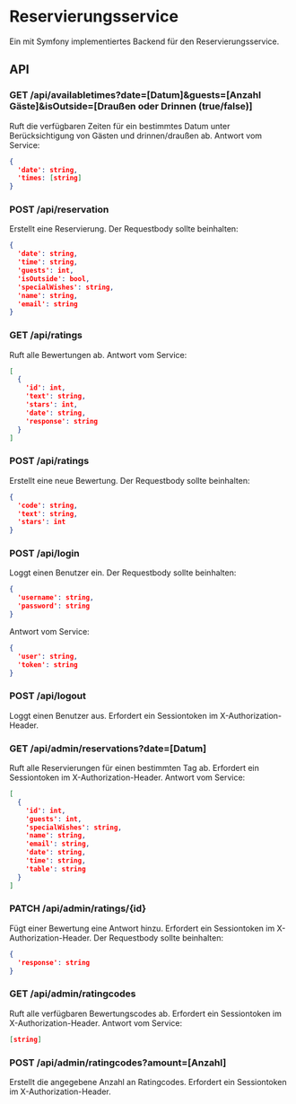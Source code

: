 # Reservierungsservice

Ein mit Symfony implementiertes Backend für den Reservierungsservice.

## API

### GET /api/availabletimes?date=[Datum]&guests=[Anzahl Gäste]&isOutside=[Draußen oder Drinnen (true/false)]
Ruft die verfügbaren Zeiten für ein bestimmtes Datum unter Berücksichtigung von Gästen und drinnen/draußen ab.
Antwort vom Service:
```json
{
  'date': string,
  'times: [string]
}
```

### POST /api/reservation
Erstellt eine Reservierung.
Der Requestbody sollte beinhalten:
```json
{
  'date': string,
  'time': string,
  'guests': int,
  'isOutside': bool,
  'specialWishes': string,
  'name': string,
  'email': string
}
```

### GET /api/ratings
Ruft alle Bewertungen ab.
Antwort vom Service:
```json
[
  {
    'id': int,
    'text': string,
    'stars': int,
    'date': string,
    'response': string
  }
]
```

### POST /api/ratings
Erstellt eine neue Bewertung.
Der Requestbody sollte beinhalten:
```json
{
  'code': string,
  'text': string,
  'stars': int
}
```

### POST /api/login
Loggt einen Benutzer ein.
Der Requestbody sollte beinhalten:
```json
{
  'username': string,
  'password': string
}
```
Antwort vom Service:
```json
{
  'user': string,
  'token': string
}
```

### POST /api/logout
Loggt einen Benutzer aus.
Erfordert ein Sessiontoken im X-Authorization-Header.

### GET /api/admin/reservations?date=[Datum]
Ruft alle Reservierungen für einen bestimmten Tag ab.
Erfordert ein Sessiontoken im X-Authorization-Header.
Antwort vom Service:
```json
[
  {
    'id': int,
    'guests': int,
    'specialWishes': string,
    'name': string,
    'email': string,
    'date': string,
    'time': string,
    'table': string
  }
]
```

### PATCH /api/admin/ratings/{id}
Fügt einer Bewertung eine Antwort hinzu.
Erfordert ein Sessiontoken im X-Authorization-Header.
Der Requestbody sollte beinhalten:
```json
{
  'response': string
}
```

### GET /api/admin/ratingcodes
Ruft alle verfügbaren Bewertungscodes ab.
Erfordert ein Sessiontoken im X-Authorization-Header.
Antwort vom Service:
```json
[string]
```

### POST /api/admin/ratingcodes?amount=[Anzahl]
Erstellt die angegebene Anzahl an Ratingcodes.
Erfordert ein Sessiontoken im X-Authorization-Header.
